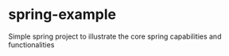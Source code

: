 # spring-example
Simple spring project to illustrate the core spring capabilities and functionalities
